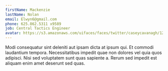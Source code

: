```yaml
---
firstName: Mackenzie
lastName: Nolan
email: Elwyn6@gmail.com
phone: 625.862.5311 x9589
job: Central Tactics Engineer
avatar: https://s3.amazonaws.com/uifaces/faces/twitter/caseycavanagh/128.jpg
---
```

Modi consequatur sint deleniti aut ipsam dicta at ipsum qui. Et commodi laudantium tempora. Necessitatibus impedit quae non dolores vel quia quos adipisci. Nisi sed voluptatem sunt quas sapiente a. Rerum sed impedit est aliquam enim amet deserunt sed quas.
